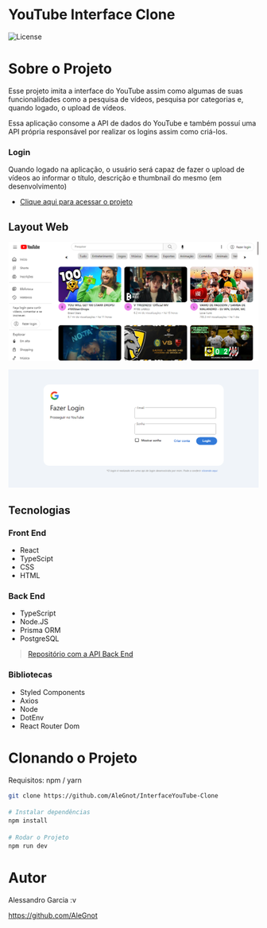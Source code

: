 # YouTube Interface Clone

<img alt="License" src="https://img.shields.io/static/v1?label=license&message=MIT&color=49AA26&labelColor=000000">

# Sobre o Projeto

Esse projeto imita a interface do YouTube assim como algumas de suas funcionalidades como a pesquisa de vídeos, pesquisa por categorias e, quando logado, o upload de vídeos.

Essa aplicação consome a API de dados do YouTube e também possuí uma API própria responsável por realizar os logins assim como criá-los.

### Login

Quando logado na aplicação, o usuário será capaz de fazer o upload de vídeos ao informar o título, descrição e thumbnail do mesmo (em desenvolvimento)

- [Clique aqui para acessar o projeto](https://interfaceyt.netlify.app)

## Layout Web

![Web 1](/.github/Preview1.png)

![Web 2](/.github/Preview2.png)

## Tecnologias

### Front End

- React
- TypeScipt
- CSS
- HTML

### Back End

- TypeScript
- Node.JS
- Prisma ORM
- PostgreSQL

> [Repositório com a API Back End](https://github.com/AleGnot/Yt-prismaAPI)

### Bibliotecas

- Styled Components
- Axios
- Node
- DotEnv
- React Router Dom

# Clonando o Projeto

Requisitos: npm / yarn

```bash
git clone https://github.com/AleGnot/InterfaceYouTube-Clone

# Instalar dependências
npm install

# Rodar o Projeto
npm run dev
```

# Autor

Alessandro Garcia :v

https://github.com/AleGnot
